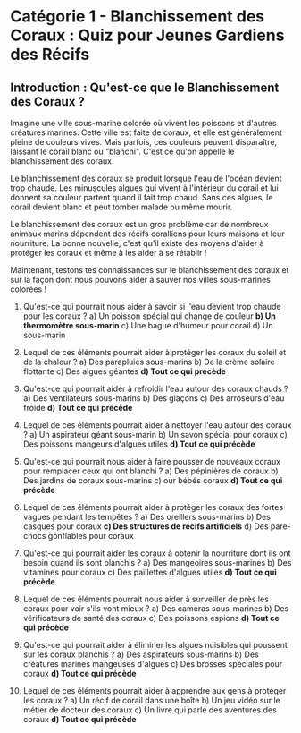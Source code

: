 # Catégorie 1 - Blanchissement des Coraux : Quiz pour Jeunes Gardiens des Récifs

## Introduction : Qu'est-ce que le Blanchissement des Coraux ?

Imagine une ville sous-marine colorée où vivent les poissons et d'autres créatures marines. Cette ville est faite de coraux, et elle est généralement pleine de couleurs vives. Mais parfois, ces couleurs peuvent disparaître, laissant le corail blanc ou "blanchi". C'est ce qu'on appelle le blanchissement des coraux.

Le blanchissement des coraux se produit lorsque l'eau de l'océan devient trop chaude. Les minuscules algues qui vivent à l'intérieur du corail et lui donnent sa couleur partent quand il fait trop chaud. Sans ces algues, le corail devient blanc et peut tomber malade ou même mourir.

Le blanchissement des coraux est un gros problème car de nombreux animaux marins dépendent des récifs coralliens pour leurs maisons et leur nourriture. La bonne nouvelle, c'est qu'il existe des moyens d'aider à protéger les coraux et même à les aider à se rétablir !

Maintenant, testons tes connaissances sur le blanchissement des coraux et sur la façon dont nous pouvons aider à sauver nos villes sous-marines colorées !

1. Qu'est-ce qui pourrait nous aider à savoir si l'eau devient trop chaude pour les coraux ?
   a) Un poisson spécial qui change de couleur
   **b) Un thermomètre sous-marin**
   c) Une bague d'humeur pour corail
   d) Un sous-marin

2. Lequel de ces éléments pourrait aider à protéger les coraux du soleil et de la chaleur ?
   a) Des parapluies sous-marins
   b) De la crème solaire flottante
   c) Des algues géantes
   **d) Tout ce qui précède**

3. Qu'est-ce qui pourrait aider à refroidir l'eau autour des coraux chauds ?
   a) Des ventilateurs sous-marins
   b) Des glaçons
   c) Des arroseurs d'eau froide
   **d) Tout ce qui précède**

4. Lequel de ces éléments pourrait aider à nettoyer l'eau autour des coraux ?
   a) Un aspirateur géant sous-marin
   b) Un savon spécial pour coraux
   c) Des poissons mangeurs d'algues utiles
   **d) Tout ce qui précède**

5. Qu'est-ce qui pourrait nous aider à faire pousser de nouveaux coraux pour remplacer ceux qui ont blanchi ?
   a) Des pépinières de coraux
   b) Des jardins de coraux sous-marins
   c)  our bébés coraux
   **d) Tout ce qui précède**

6. Lequel de ces éléments pourrait aider à protéger les coraux des fortes vagues pendant les tempêtes ?
   a) Des oreillers sous-marins
   b) Des casques pour coraux
   **c) Des structures de récifs artificiels**
   d) Des pare-chocs gonflables pour coraux

7. Qu'est-ce qui pourrait aider les coraux à obtenir la nourriture dont ils ont besoin quand ils sont blanchis ?
   a) Des mangeoires sous-marines
   b) Des vitamines pour coraux
   c) Des paillettes d'algues utiles
   **d) Tout ce qui précède**

8. Lequel de ces éléments pourrait nous aider à surveiller de près les coraux pour voir s'ils vont mieux ?
   a) Des caméras sous-marines
   b) Des vérificateurs de santé des coraux
   c) Des poissons espions
   **d) Tout ce qui précède**

9. Qu'est-ce qui pourrait aider à éliminer les algues nuisibles qui poussent sur les coraux blanchis ?
   a) Des aspirateurs sous-marins
   b) Des créatures marines mangeuses d'algues
   c) Des brosses spéciales pour coraux
   **d) Tout ce qui précède**

10. Lequel de ces éléments pourrait aider à apprendre aux gens à protéger les coraux ?
    a) Un récif de corail dans une boîte
    b) Un jeu vidéo sur le métier de docteur des coraux
    c) Un livre qui parle des aventures des coraux
    **d) Tout ce qui précède**